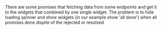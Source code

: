 There are some promises that fetching data from some endpoints and get it to the widgets that combined by one single widget.
The problem is to hide loading spinner and show widgets (in our example show 'all done') when all promises done dispite of the rejected or resolved
